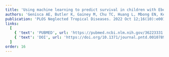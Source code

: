 ```yaml
---
title: 'Using machine learning to predict survival in children with Ebola Virus Disease'
authors: 'Genisca AE, Butler K, Gainey M, Chu TC, Huang L, Mbong EN, Kennedy SB, Laghari R, Nganga F, Muhayangabo RF, Vaishnav H, Perera SM, Adeniji M, Levine AC, Michelow IC, Colubri A'
publication: 'PLOS Neglected Tropical Diseases. 2022 Oct 12;16(10):e0010789'
links:
  [
    { 'text': 'PUBMED', url: 'https://pubmed.ncbi.nlm.nih.gov/36223331'},
    { 'text': 'DOI', url: 'https://doi.org/10.1371/journal.pntd.0010789'},
  ]
order: 16
---
```

